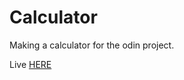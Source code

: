 # Calculator

Making a calculator for the odin project.

Live [HERE](https://nielsero.github.io/rock-paper-scissors')